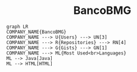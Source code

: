 <h1 align="center">BancoBMG</h1>

```mermaid
graph LR
COMPANY_NAME{BancoBMG}
COMPANY_NAME ---> U{Users} ---> UN[3]
COMPANY_NAME ---> R{Repositories} ---> RN[4]
COMPANY_NAME ---> G{Gists} ---> GN[1]
COMPANY_NAME ---> ML{Most Used<br>Languages}
ML --> Java[Java]
ML --> HTML[HTML]
```
